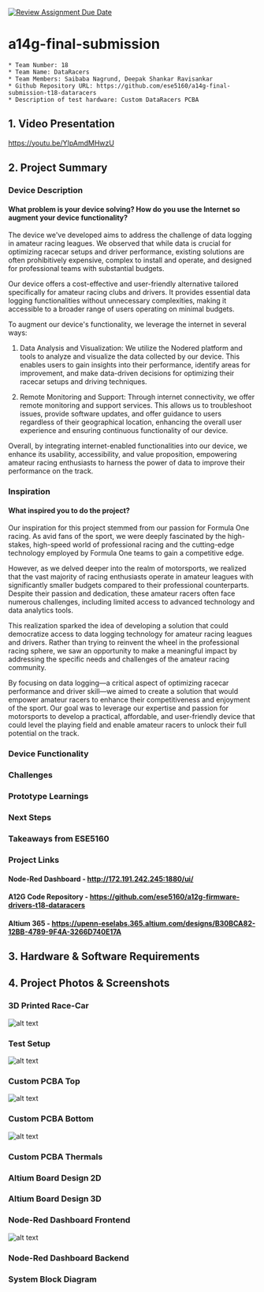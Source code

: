 [![Review Assignment Due Date](https://classroom.github.com/assets/deadline-readme-button-24ddc0f5d75046c5622901739e7c5dd533143b0c8e959d652212380cedb1ea36.svg)](https://classroom.github.com/a/kzkUPShx)

# a14g-final-submission

    * Team Number: 18
    * Team Name: DataRacers
    * Team Members: Saibaba Nagrund, Deepak Shankar Ravisankar
    * Github Repository URL: https://github.com/ese5160/a14g-final-submission-t18-dataracers
    * Description of test hardware: Custom DataRacers PCBA

## 1. Video Presentation

 <https://youtu.be/YIpAmdMHwzU>

## 2. Project Summary

### Device Description

#### What problem is your device solving? How do you use the Internet so augment your device functionality?

The device we've developed aims to address the challenge of data logging in amateur racing leagues. We observed that while data is crucial for optimizing racecar setups and driver performance, existing solutions are often prohibitively expensive, complex to install and operate, and designed for professional teams with substantial budgets.

Our device offers a cost-effective and user-friendly alternative tailored specifically for amateur racing clubs and drivers. It provides essential data logging functionalities without unnecessary complexities, making it accessible to a broader range of users operating on minimal budgets.

To augment our device's functionality, we leverage the internet in several ways:

1. Data Analysis and Visualization: We utilize the Nodered platform and tools to analyze and visualize the data collected by our device. This enables users to gain insights into their performance, identify areas for improvement, and make data-driven decisions for optimizing their racecar setups and driving techniques.

2. Remote Monitoring and Support: Through internet connectivity, we offer remote monitoring and support services. This allows us to troubleshoot issues, provide software updates, and offer guidance to users regardless of their geographical location, enhancing the overall user experience and ensuring continuous functionality of our device.

Overall, by integrating internet-enabled functionalities into our device, we enhance its usability, accessibility, and value proposition, empowering amateur racing enthusiasts to harness the power of data to improve their performance on the track.

### Inspiration

#### What inspired you to do the project?

Our inspiration for this project stemmed from our passion for Formula One racing. As avid fans of the sport, we were deeply fascinated by the high-stakes, high-speed world of professional racing and the cutting-edge technology employed by Formula One teams to gain a competitive edge.

However, as we delved deeper into the realm of motorsports, we realized that the vast majority of racing enthusiasts operate in amateur leagues with significantly smaller budgets compared to their professional counterparts. Despite their passion and dedication, these amateur racers often face numerous challenges, including limited access to advanced technology and data analytics tools.

This realization sparked the idea of developing a solution that could democratize access to data logging technology for amateur racing leagues and drivers. Rather than trying to reinvent the wheel in the professional racing sphere, we saw an opportunity to make a meaningful impact by addressing the specific needs and challenges of the amateur racing community.

By focusing on data logging—a critical aspect of optimizing racecar performance and driver skill—we aimed to create a solution that would empower amateur racers to enhance their competitiveness and enjoyment of the sport. Our goal was to leverage our expertise and passion for motorsports to develop a practical, affordable, and user-friendly device that could level the playing field and enable amateur racers to unlock their full potential on the  track.

### Device Functionality

### Challenges

### Prototype Learnings

### Next Steps

### Takeaways from ESE5160

### Project Links

#### Node-Red Dashboard - <http://172.191.242.245:1880/ui/>

#### A12G Code Repository - <https://github.com/ese5160/a12g-firmware-drivers-t18-dataracers>

#### Altium 365 - <https://upenn-eselabs.365.altium.com/designs/B30BCA82-12BB-4789-9F4A-3266D740E17A>

## 3. Hardware & Software Requirements

## 4. Project Photos & Screenshots

### 3D Printed Race-Car

![alt text](IMG_3412.jpg)

### Test Setup

![alt text](IMG_4328.jpg)

### Custom PCBA Top

![alt text](IMG_4317.jpg)

### Custom PCBA Bottom

![alt text](IMG_4316.jpg)

### Custom PCBA Thermals

### Altium Board Design 2D

### Altium Board Design 3D

### Node-Red Dashboard Frontend

![alt text](Dashboard_DataRacers.png)

### Node-Red Dashboard Backend

### System Block Diagram
